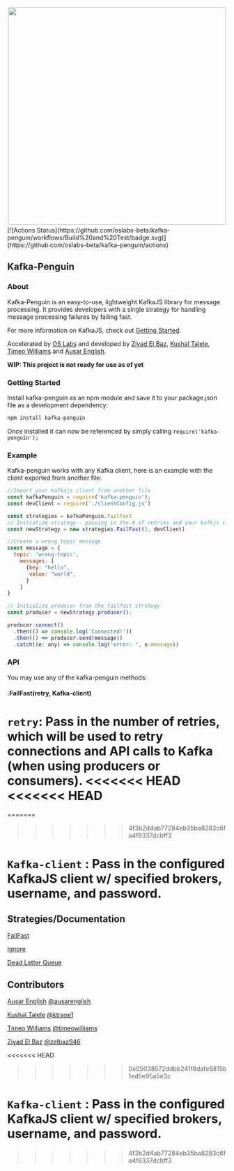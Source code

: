 
<p align="center"><img src="./demo/client/assets/penguin.svg" width='500' style="margin-top: 10px; margin-bottom: -10px;"></p>
[![Actions Status](https://github.com/oslabs-beta/kafka-penguin/workflows/Build%20and%20Test/badge.svg)](https://github.com/oslabs-beta/kafka-penguin/actions)

## Kafka-Penguin

### About

Kafka-Penguin is an easy-to-use, lightweight KafkaJS library for message processing. It provides developers with a single strategy for handling message processing failures by failing fast.  
  
For more information on KafkaJS, check out [Getting Started](https://kafka.js.org/docs/getting-started).

Accelerated by [OS Labs](https://github.com/oslabs-beta/kafka-penguin) and developed by [Ziyad El Baz](https://github.com/zelbaz946), [Kushal Talele](https://github.com/ktrane1), [Timeo Williams](https://github.com/timeowilliams) and [Ausar English](https://github.com/ausarenglish).

**WIP: This project is not ready for use as of yet**

### Getting Started

Install kafka-penguin as an npm module and save it to your package.json file as a development dependency:

```bash
npm install kafka-penguin
```

Once installed it can now be referenced by simply calling `require('kafka-penguin');`

### Example

Kafka-penguin works with any Kafka client, here is an example with the client exported from another file:

```javascript
//Import your kafkajs client from another file
const kafkaPenguin = require('kafka-penguin');
const devClient = require('./clientConfig.js')

const strategies = kafkaPenguin.failfast
// Initialize strategy-- passing in the # of retries and your kafkjs client
const newStrategy = new strategies.FailFast(2, devClient) 

//Create a wrong topic message 
const message = {
  topic: 'wrong-topic',
    messages: [
      {key: "hello",
       value: "world",
      }
    ]
}

// Initialize producer from the failfast strategy
const producer = newStrategy.producer();

producer.connect()
  .then(() => console.log('Connected!'))
  .then(() => producer.send(message))
  .catch((e: any) => console.log("error: ", e.message))
```

### API

You may use any of the kafka-penguin methods:

#### .FailFast\(retry, Kafka-client\)

`retry`: Pass in the number of retries, which will be used to retry connections and API calls to Kafka \(when using producers or consumers\).
<<<<<<< HEAD
<<<<<<< HEAD
=======
=======
>>>>>>> 4f3b2d4ab77284eb35ba8283c6fa4f8337dcbff3

`Kafka-client` : Pass in the configured KafkaJS client w/ specified brokers, username, and password.  
=======

## Strategies/Documentation

[FailFast  ](strategies/readme/strategies-readme-fail-fast.md)

[Ignore](strategies/readme/strategies-readme-ignore.md)

[Dead Letter Queue](strategies/readme/strategies-readme-dlq.md)

## **Contributors**

[Ausar English](https://www.linkedin.com/in/ausarenglish) [@ausarenglish](https://github.com/ausarenglish)

[Kushal Talele](https://www.linkedin.com/in/kushal-talele-29040820b/) [@ktrane1](https://github.com/ktrane1)

[Timeo Williams](https://www.linkedin.com/in/timeowilliams/) [@timeowilliams](https://github.com/timeowilliams)

[Ziyad El Baz](https://www.linkedin.com/in/ziyadelbaz) [@zelbaz946](https://github.com/zelbaz946)

<<<<<<< HEAD
>>>>>>> 0e05038572ddbb241f8dafe8815b1ed5e95a5e3c

`Kafka-client` : Pass in the configured KafkaJS client w/ specified brokers, username, and password.  
=======

>>>>>>> 4f3b2d4ab77284eb35ba8283c6fa4f8337dcbff3
